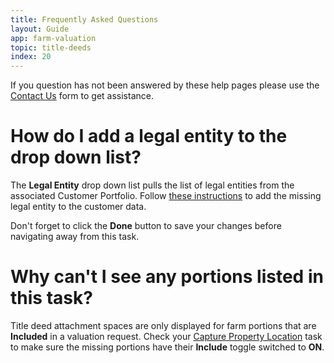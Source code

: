 ```yaml
---
title: Frequently Asked Questions
layout: Guide
app: farm-valuation
topic: title-deeds
index: 20
---
```


If you question has not been answered by these help pages please use the [Contact Us](/contact) form to get assistance.

# How do I add a legal entity to the drop down list?

The **Legal Entity** drop down list pulls the list of legal entities from the associated Customer Portfolio. Follow [these instructions](/docs/customers/legal-entity-add) to add the missing legal entity to the customer data.

Don't forget to click the **Done** button to save your changes before navigating away from this task.

# Why can't I see any portions listed in this task?

Title deed attachment spaces are only displayed for farm portions that are **Included** in a valuation request. Check your [Capture Property Location](/docs/farm-valuation/request-modify) task to make sure the missing portions have their **Include** toggle switched to **ON**.